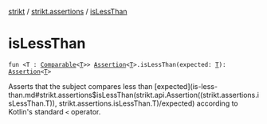 [strikt](../index.md) / [strikt.assertions](index.md) / [isLessThan](./is-less-than.md)

# isLessThan

`fun <T : `[`Comparable`](https://kotlinlang.org/api/latest/jvm/stdlib/kotlin/-comparable/index.html)`<`[`T`](is-less-than.md#T)`>> `[`Assertion`](../strikt.api/-assertion/index.md)`<`[`T`](is-less-than.md#T)`>.isLessThan(expected: `[`T`](is-less-than.md#T)`): `[`Assertion`](../strikt.api/-assertion/index.md)`<`[`T`](is-less-than.md#T)`>`

Asserts that the subject compares less than [expected](is-less-than.md#strikt.assertions$isLessThan(strikt.api.Assertion((strikt.assertions.isLessThan.T)), strikt.assertions.isLessThan.T)/expected) according to Kotlin's
standard `<` operator.

